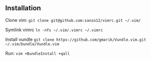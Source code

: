 ## Installation

Clone vim:
`git clone git@github.com:sanzo12/vimrc.git ~/.vim/`

Symlink vimrc
`ln -nfs ~/.vim/.vimrc ~/.vimrc`

Install vundle
`git clone https://github.com/gmarik/Vundle.vim.git ~/.vim/bundle/Vundle.vim`

Run:
`vim +BundleInstall +qall`
